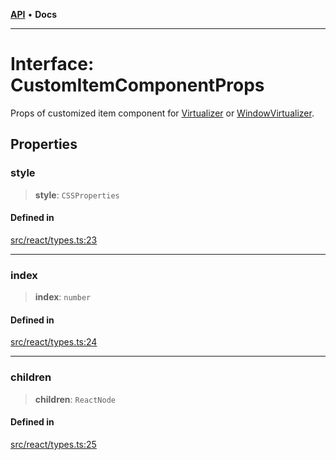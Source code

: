 [**API**](../../API.md) • **Docs**

***

# Interface: CustomItemComponentProps

Props of customized item component for [Virtualizer](../functions/Virtualizer.md) or [WindowVirtualizer](../functions/WindowVirtualizer.md).

## Properties

### style

> **style**: `CSSProperties`

#### Defined in

[src/react/types.ts:23](https://github.com/inokawa/virtua/blob/1d47c9dfe46a1eb142dc7f013014bc102340e99f/src/react/types.ts#L23)

***

### index

> **index**: `number`

#### Defined in

[src/react/types.ts:24](https://github.com/inokawa/virtua/blob/1d47c9dfe46a1eb142dc7f013014bc102340e99f/src/react/types.ts#L24)

***

### children

> **children**: `ReactNode`

#### Defined in

[src/react/types.ts:25](https://github.com/inokawa/virtua/blob/1d47c9dfe46a1eb142dc7f013014bc102340e99f/src/react/types.ts#L25)
